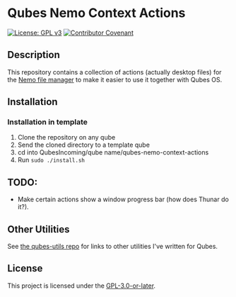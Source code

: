 # Qubes Nemo Context Actions
[![License: GPL v3](https://img.shields.io/badge/License-GPLv3-blue.svg)](https://www.gnu.org/licenses/gpl-3.0) [![Contributor Covenant](https://img.shields.io/badge/Contributor%20Covenant-v2.0%20adopted-ff69b4.svg)](CODE_OF_CONDUCT.md) 

## Description

This repository contains a collection of actions (actually desktop files) for the [Nemo file manager](https://github.com/linuxmint/nemo) to make it easier to use it together with Qubes OS.

## Installation

### Installation in template
1. Clone the repository on any qube
2. Send the cloned directory to a template qube
3. cd into QubesIncoming/qube name/qubes-nemo-context-actions
4. Run `sudo ./install.sh`

## TODO:
- Make certain actions show a window progress bar (how does Thunar do it?).

## Other Utilities

See [the qubes-utils repo](https://github.com/Atrate/qubes-utils) for links to other utilities I've written for Qubes.

## License
This project is licensed under the [GPL-3.0-or-later](https://www.gnu.org/licenses/gpl-3.0.html).

